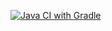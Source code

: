 [![Java CI with Gradle](https://github.com/uzvano/selenide-aqa89/actions/workflows/gradle.yml/badge.svg)](https://github.com/uzvano/selenide-aqa89/actions/workflows/gradle.yml)